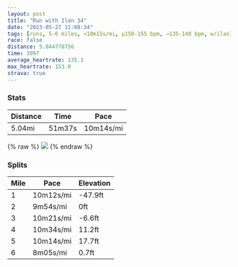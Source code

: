 ```yaml
---
layout: post
title: "Run with Ilan 34"
date: "2023-05-27 11:08:34"
tags: [runs, 5-6 miles, <10m15s/mi, μ150-155 bpm, →135-140 bpm, w/ilan]
race: false
distance: 5.044778756
time: 3097
average_heartrate: 135.1
max_heartrate: 153.0
strava: true
---
```


### Stats

| Distance | Time | Pace |
|----------|------|------|
|5.04mi|51m37s|10m14s/mi|

{% raw %}
<img src='https://maps.googleapis.com/maps/api/staticmap?maptype=roadmap&path=enc:_hwwFrusbMEV_@\QJOPELOV?f@Nd@bBfBd@RABa@jBUVMx@Q\Kj@Sr@LJVHr@^Zn@J@RTB`@PVZLf@ZJ`@?RADMJe@fAUZg@vAUz@MPGTWb@Il@Uf@Kl@IbAEBIXATHHfA\\^~BfAj@`@VTTLRVf@XVVd@^dBr@b@N`@ANTF^XVj@RRP`@Tb@J|CjAb@Fj@VbBV|@\RB`@PAL_@zAe@tAG\]fA@JNH`@g@t@oCPg@Tu@LWHAd@J\RXr@`@Xd@Pf@RpA`@BTDzCJb@TXHEBE@g@AwALaAFuD?s@OWE[\_B@a@BGX?NFNLr@Cb@IXFFCVFn@@x@Cf@HDHf@CTHx@QP@\MTMf@u@HDJEf@Cf@NRLf@Tv@lAd@X^d@PBXEp@Lb@ErA]F@p@b@h@Rp@|@h@\x@RbAPhA?p@Ln@Rd@\bAZz@Rp@d@~@V|CFrAPjAEf@DlABfBHhCFRDr@ATFf@DVC^@j@D^Ll@DPEl@@`@B`@A\M\Rd@HfAFjAJNIEg@@PHTHFVJd@@b@Ah@BhA@`@CjALF?RDf@MV@j@E^?XFPEl@?b@Oh@GVFb@Bf@Hx@d@nBb@jBHnAL|AHlAPb@Bb@NnDZh@@f@PZF\?\Hh@BTFP?NDd@@VHZBxB\h@@bAJfAXn@`@d@FZIt@Jb@?ZEdBTf@JrALRFB?j@Nn@N?DGn@M^DlAIPMvAQ\@NNd@D^]lFCv@BNBB^Bd@?h@DhARrB?XPr@Bb@E^FNCH@~@RZJp@Fp@PR?XFPv@b@\X@LIz@S|Ag@NWNa@AQJkAHW\i@FFBCHWLHt@RlADnAZ?Iy@Aa@Ke@GSSYIe@Ic@QYHQRGj@YtAK^Sd@YT[D_A\k@BECI@c@CMBg@IkAa@s@Mk@EmA_@a@CG?q@OU?WIc@Cc@I_@@]EcAU{@GUIACFaBTiBDsBGUIKEs@@E@UGa@De@&key=AIzaSyC1MId7bFpkLXNAaYhBSTb8jLyiSqzbDtM&size=800x800&markers=color:yellow|label:S|40.75664,-73.99786&markers=color:green|label:F|40.718579999999974,-74.0141800000001'>
{% endraw %}

### Splits

| Mile | Pace | Elevation |
|------|------|-----------|
|1|10m12s/mi|-47.9ft|
|2|9m54s/mi|0ft|
|3|10m21s/mi|-6.6ft|
|4|10m34s/mi|11.2ft|
|5|10m14s/mi|17.7ft|
|6|8m05s/mi|0.7ft|
